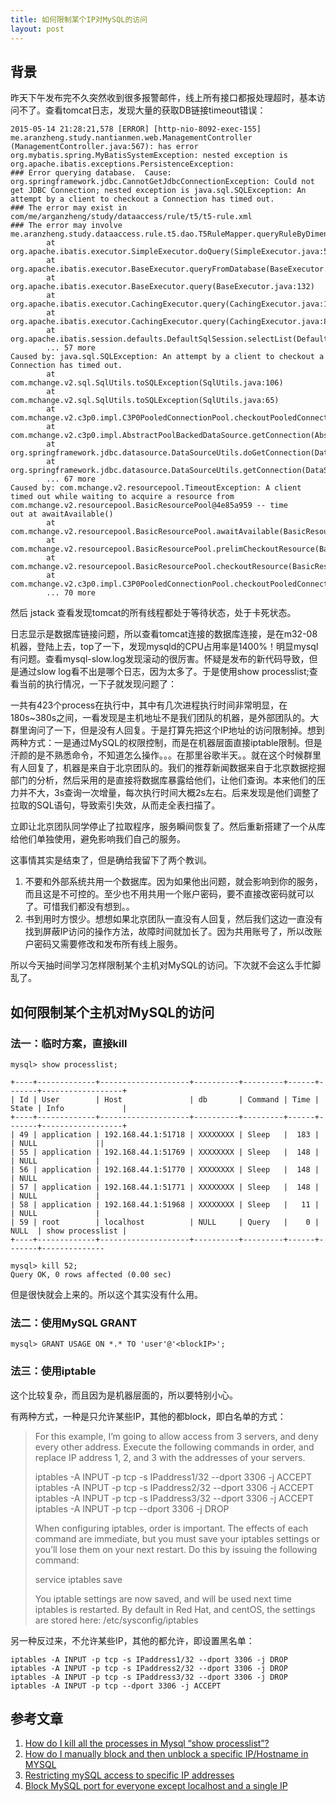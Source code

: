 ```yaml
---
title: 如何限制某个IP对MySQL的访问
layout: post
---
```


背景
----

昨天下午发布完不久突然收到很多报警邮件，线上所有接口都报处理超时，基本访问不了。查看tomcat日志，发现大量的获取DB链接timeout错误：

	2015-05-14 21:28:21,578 [ERROR] [http-nio-8092-exec-155] me.aranzheng.study.nantianmen.web.ManagementController (ManagementController.java:567): has error
	org.mybatis.spring.MyBatisSystemException: nested exception is org.apache.ibatis.exceptions.PersistenceException:
	### Error querying database.  Cause: org.springframework.jdbc.CannotGetJdbcConnectionException: Could not get JDBC Connection; nested exception is java.sql.SQLException: An attempt by a client to checkout a Connection has timed out.
	### The error may exist in com/me/arganzheng/study/dataaccess/rule/t5/t5-rule.xml
	### The error may involve me.aranzheng.study.dataaccess.rule.t5.dao.T5RuleMapper.queryRuleByDimens
	        at org.apache.ibatis.executor.SimpleExecutor.doQuery(SimpleExecutor.java:56)
	        at org.apache.ibatis.executor.BaseExecutor.queryFromDatabase(BaseExecutor.java:259)
	        at org.apache.ibatis.executor.BaseExecutor.query(BaseExecutor.java:132)
	        at org.apache.ibatis.executor.CachingExecutor.query(CachingExecutor.java:105)
	        at org.apache.ibatis.executor.CachingExecutor.query(CachingExecutor.java:81)
	        at org.apache.ibatis.session.defaults.DefaultSqlSession.selectList(DefaultSqlSession.java:104)
	        ... 57 more
	Caused by: java.sql.SQLException: An attempt by a client to checkout a Connection has timed out.
	        at com.mchange.v2.sql.SqlUtils.toSQLException(SqlUtils.java:106)
	        at com.mchange.v2.sql.SqlUtils.toSQLException(SqlUtils.java:65)
	        at com.mchange.v2.c3p0.impl.C3P0PooledConnectionPool.checkoutPooledConnection(C3P0PooledConnectionPool.java:527)
	        at com.mchange.v2.c3p0.impl.AbstractPoolBackedDataSource.getConnection(AbstractPoolBackedDataSource.java:128)
	        at org.springframework.jdbc.datasource.DataSourceUtils.doGetConnection(DataSourceUtils.java:111)
	        at org.springframework.jdbc.datasource.DataSourceUtils.getConnection(DataSourceUtils.java:77)
	        ... 67 more
	Caused by: com.mchange.v2.resourcepool.TimeoutException: A client timed out while waiting to acquire a resource from com.mchange.v2.resourcepool.BasicResourcePool@4e85a959 -- time
	out at awaitAvailable()
	        at com.mchange.v2.resourcepool.BasicResourcePool.awaitAvailable(BasicResourcePool.java:1317)
	        at com.mchange.v2.resourcepool.BasicResourcePool.prelimCheckoutResource(BasicResourcePool.java:557)
	        at com.mchange.v2.resourcepool.BasicResourcePool.checkoutResource(BasicResourcePool.java:477)
	        at com.mchange.v2.c3p0.impl.C3P0PooledConnectionPool.checkoutPooledConnection(C3P0PooledConnectionPool.java:525)
	        ... 70 more

然后 jstack 查看发现tomcat的所有线程都处于等待状态，处于卡死状态。

日志显示是数据库链接问题，所以查看tomcat连接的数据库连接，是在m32-08机器，登陆上去，top了一下，发现mysqld的CPU占用率是1400%！明显mysql有问题。查看mysql-slow.log发现滚动的很厉害。怀疑是发布的新代码导致，但是通过slow log看不出是哪个日志，因为太多了。于是使用show processlist;查看当前的执行情况，一下子就发现问题了：

一共有423个process在执行中，其中有几次进程执行时间非常明显，在180s~380s之间，一看发现是主机地址不是我们团队的机器，是外部团队的。大群里询问了一下，但是没有人回复。于是打算先把这个IP地址的访问限制掉。想到两种方式：一是通过MySQL的权限控制，而是在机器层面直接iptable限制。但是汗颜的是不熟悉命令，不知道怎么操作。。。在那里谷歌半天。。就在这个时候群里有人回复了，机器是来自于北京团队的。我们的推荐新闻数据来自于北京数据挖掘部门的分析，然后采用的是直接将数据库暴露给他们，让他们查询。本来他们的压力并不大，3s查询一次增量，每次执行时间大概2s左右。后来发现是他们调整了拉取的SQL语句，导致索引失效，从而走全表扫描了。

立即让北京团队同学停止了拉取程序，服务瞬间恢复了。然后重新搭建了一个从库给他们单独使用，避免影响我们自己的服务。

这事情其实是结束了，但是确给我留下了两个教训。

1. 不要和外部系统共用一个数据库。因为如果他出问题，就会影响到你的服务，而且这是不可控的。至少也不用共用一个账户密码，要不直接改密码就可以了。可惜我们都没有想到。。
2. 书到用时方恨少。想想如果北京团队一直没有人回复，然后我们这边一直没有找到屏蔽IP访问的操作方法，故障时间就加长了。因为共用账号了，所以改账户密码又需要修改和发布所有线上服务。

所以今天抽时间学习怎样限制某个主机对MySQL的访问。下次就不会这么手忙脚乱了。


如何限制某个主机对MySQL的访问
--------------------------

### 法一：临时方案，直接kill

	mysql> show processlist;

	+----+-------------+--------------------+----------+---------+------+-------+------------------+
	| Id | User        | Host               | db       | Command | Time | State | Info             |
	+----+-------------+--------------------+----------+---------+------+-------+------------------+
	| 49 | application | 192.168.44.1:51718 | XXXXXXXX | Sleep   |  183 |       | NULL             ||
	| 55 | application | 192.168.44.1:51769 | XXXXXXXX | Sleep   |  148 |       | NULL             |
	| 56 | application | 192.168.44.1:51770 | XXXXXXXX | Sleep   |  148 |       | NULL             |
	| 57 | application | 192.168.44.1:51771 | XXXXXXXX | Sleep   |  148 |       | NULL             |
	| 58 | application | 192.168.44.1:51968 | XXXXXXXX | Sleep   |   11 |       | NULL             |
	| 59 | root        | localhost          | NULL     | Query   |    0 | NULL  | show processlist |
	+----+-------------+--------------------+----------+---------+------+-------+--------------

	mysql> kill 52;
	Query OK, 0 rows affected (0.00 sec)

但是很快就会上来的。所以这个其实没有什么用。

### 法二：使用MySQL GRANT

	mysql> GRANT USAGE ON *.* TO 'user'@'<blockIP>';

### 法三：使用iptable

这个比较复杂，而且因为是机器层面的，所以要特别小心。

有两种方式，一种是只允许某些IP，其他的都block，即白名单的方式：

> For this example, I’m going to allow access from 3 servers, and deny every other address.  Execute the following commands in order, and replace IP address 1, 2, and 3 with the addresses of your servers.
> 
> 	iptables -A INPUT -p tcp -s IPaddress1/32 --dport 3306 -j ACCEPT
>	iptables -A INPUT -p tcp -s IPaddress2/32 --dport 3306 -j ACCEPT
>	iptables -A INPUT -p tcp -s IPaddress3/32 --dport 3306 -j ACCEPT
>	iptables -A INPUT -p tcp --dport 3306 -j DROP
>
> When configuring iptables, order is important.  The effects of each command are immediate, but you must save your iptables settings or you’ll lose them on your next restart.  Do this by issuing the following command:
>
>   service iptables save
>
> You iptable settings are now saved, and will be used next time iptables is restarted.  By default in Red Hat, and centOS, the settings are stored here: /etc/sysconfig/iptables

另一种反过来，不允许某些IP，其他的都允许，即设置黑名单：

	iptables -A INPUT -p tcp -s IPaddress1/32 --dport 3306 -j DROP
	iptables -A INPUT -p tcp -s IPaddress2/32 --dport 3306 -j DROP
	iptables -A INPUT -p tcp -s IPaddress3/32 --dport 3306 -j DROP
	iptables -A INPUT -p tcp --dport 3306 -j ACCEPT


参考文章
-------

1. [How do I kill all the processes in Mysql “show processlist”?](http://stackoverflow.com/questions/1903838/how-do-i-kill-all-the-processes-in-mysql-show-processlist)
2. [How do I manually block and then unblock a specific IP/Hostname in MYSQL](http://stackoverflow.com/questions/17621710/how-do-i-manually-block-and-then-unblock-a-specific-ip-hostname-in-mysql)
3. [Restricting mySQL access to specific IP addresses](http://www.creativeintensity.com/index.php/allowing-mysql-access-from-specific-ip-addresses-only-in-linux/)
4. [Block MySQL port for everyone except localhost and a single IP](https://snipt.net/johan_adriaans/block-mysql-port-for-everyone-except-localhost-and-a-single-ip/)







